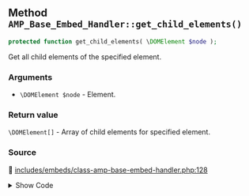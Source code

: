## Method `AMP_Base_Embed_Handler::get_child_elements()`

```php
protected function get_child_elements( \DOMElement $node );
```

Get all child elements of the specified element.

### Arguments

* `\DOMElement $node` - Element.

### Return value

`\DOMElement[]` - Array of child elements for specified element.

### Source

:link: [includes/embeds/class-amp-base-embed-handler.php:128](/includes/embeds/class-amp-base-embed-handler.php#L128-L135)

<details>
<summary>Show Code</summary>

```php
protected function get_child_elements( DOMElement $node ) {
	return array_filter(
		iterator_to_array( $node->childNodes ),
		static function ( DOMNode $child ) {
			return $child instanceof DOMElement;
		}
	);
}
```

</details>
